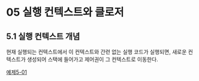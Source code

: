 # 05 실행 컨텍스트와 클로저

## 5.1 실행 컨텍스트 개념
현재 실행되는 컨텍스트에서 이 컨텍스트와 간련 없는 실행 코드가 실행되면, 새로운 컨텍스트가 생성되어 스택에 들어가고 제어권이 그 컨텍스트로 이동한다.

[예제5-01][5-01]

[5-01]: ../src/ch5-1/ex5.01.html
